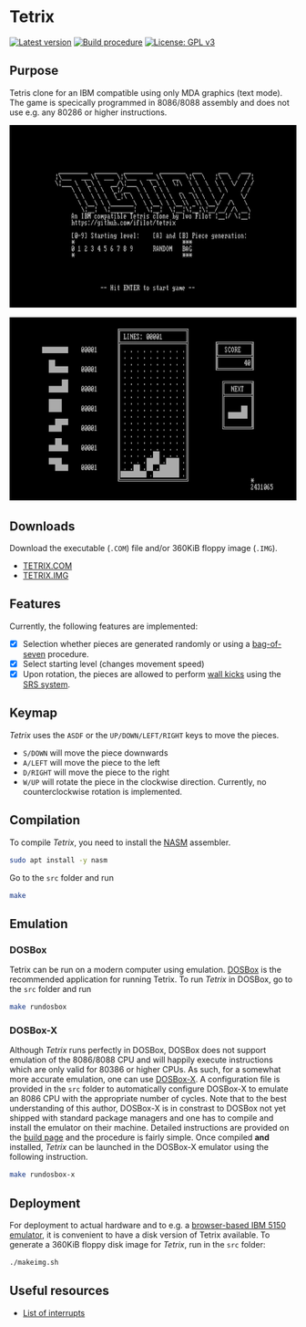 # Tetrix

[![Latest version](https://img.shields.io/github/v/tag/ifilot/tetrix?label=version)](https://github.com/ifilot/tetrix/releases/)
[![Build procedure](https://github.com/ifilot/tetrix/actions/workflows/build.yml/badge.svg)](https://github.com/ifilot/tetrix/actions/workflows/build.yml)
[![License: GPL v3](https://img.shields.io/badge/License-GPLv3-blue.svg)](https://www.gnu.org/licenses/gpl-3.0)

## Purpose

Tetris clone for an IBM compatible using only MDA graphics (text mode). The game
is specically programmed in 8086/8088 assembly and does not use e.g. any 80286
or higher instructions.

![screenshot of titlescreen of Tetrix](img/tetrix-01.png)

![screenshot of playfield of Tetrix](img/tetrix-02.png)

## Downloads

Download the executable (`.COM`) file and/or 360KiB floppy image (`.IMG`).

* [TETRIX.COM](https://github.com/ifilot/tetrix/releases/latest/download/TETRIX.COM)
* [TETRIX.IMG](https://github.com/ifilot/tetrix/releases/latest/download/TETRIX.IMG)

## Features

Currently, the following features are implemented:

* [x] Selection whether pieces are generated randomly or using a 
      [bag-of-seven](https://tetris.fandom.com/wiki/Random_Generator) procedure.
* [x] Select starting level (changes movement speed)
* [x] Upon rotation, the pieces are allowed to perform 
      [wall kicks](https://tetris.fandom.com/wiki/Wall_kick) using the
      [SRS system](https://harddrop.com/wiki/SRS).

## Keymap

*Tetrix* uses the `ASDF` or the `UP/DOWN/LEFT/RIGHT` keys to move the pieces.

* `S/DOWN` will move the piece downwards
* `A/LEFT` will move the piece to the left
* `D/RIGHT` will move the piece to the right
* `W/UP` will rotate the piece in the clockwise direction. Currently, no
   counterclockwise rotation is implemented.

## Compilation

To compile *Tetrix*, you need to install the [NASM](https://www.nasm.us/)
assembler.

```bash
sudo apt install -y nasm
```

Go to the `src` folder and run

```bash
make
```

## Emulation

### DOSBox

Tetrix can be run on a modern computer using emulation.
[DOSBox](https://www.dosbox.com/) is the recommended application for running
Tetrix. To run *Tetrix* in DOSBox, go to the `src` folder and run

```bash
make rundosbox
```

### DOSBox-X

Although *Tetrix* runs perfectly in DOSBox, DOSBox does not support emulation of
the 8086/8088 CPU and will happily execute instructions which are only valid for
80386 or higher CPUs. As such, for a somewhat more accurate emulation, one can
use [DOSBox-X](https://dosbox-x.com/). A configuration file is provided in the
`src` folder to automatically configure DOSBox-X to emulate an 8086 CPU with the
appropriate number of cycles. Note that to the best understanding of this
author, DOSBox-X is in constrast to DOSBox not yet shipped with standard package
managers and one has to compile and install the emulator on their machine.
Detailed instructions are provided on the [build
page](https://github.com/joncampbell123/dosbox-x/blob/master/BUILD.md) and the
procedure is fairly simple. Once compiled **and** installed, *Tetrix* can be
launched in the DOSBox-X emulator using the following instruction.

```bash
make rundosbox-x
```

## Deployment

For deployment to actual hardware and to e.g. a [browser-based IBM 5150
emulator](https://www.pcjs.org/machines/pcx86/ibm/5150/mda/), it is convenient
to have a disk version of Tetrix available. To generate a 360KiB floppy disk
image for *Tetrix*, run in the `src` folder:

```bash
./makeimg.sh
```

## Useful resources

* [List of interrupts](https://stanislavs.org/helppc/idx_interrupt.html)